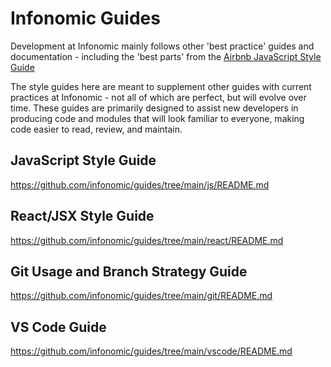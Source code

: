 # Infonomic Guides

Development at Infonomic mainly follows other 'best practice' guides and documentation - including the 'best parts' from the [Airbnb JavaScript Style Guide](https://github.com/airbnb/javascript) 

The style guides here are meant to supplement other guides with current practices at Infonomic - not all of which are perfect, but will evolve over time. These guides are primarily designed to assist new developers in producing code and modules that will look familiar to everyone, making code easier to read, review, and maintain.

## JavaScript Style Guide

https://github.com/infonomic/guides/tree/main/js/README.md

## React/JSX Style Guide

https://github.com/infonomic/guides/tree/main/react/README.md

## Git Usage and Branch Strategy Guide

https://github.com/infonomic/guides/tree/main/git/README.md

## VS Code Guide

https://github.com/infonomic/guides/tree/main/vscode/README.md